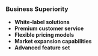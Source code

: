 ### Business Superiority

- **White-label solutions**
- **Premium customer service**
- **Flexible pricing models**
- **Market expansion capabilities**
- **Advanced feature set**

